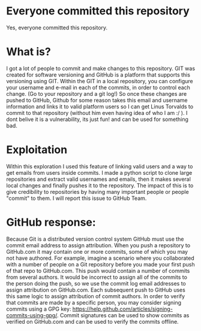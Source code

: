 # Everyone committed this repository
Yes, everyone committed this repository.
# What is?
I got a lot of people to commit and make changes to this repository.
GIT was created for software versioning and GitHub is a platform that supports this versioning using GIT.
Within the GIT in a local repository, you can configure your username and e-mail in each of the commits, in order to control each change. (Go to your repository and a git log!)
So once these changes are pushed to GitHub, Github for some reason takes this email and username information and links it to valid platform users so I can get Linus Torvalds to commit to that repository (without him even having idea of who I am :/ ).
I dont belive it is a vulnerability, its just fun! and can be used for something bad.
# Exploitation
Within this exploration I used this feature of linking valid users and a way to get emails from users inside commits.
I made a python script to clone large repositories and extract valid usernames and emails, then it makes several local changes and finally pushes it to the repository.
The impact of this is to give credibility to repositories by having many important people or people "commit" to them.
I will report this issue to GitHub Team.
# GitHub response:
Because Git is a distributed version control system GitHub must use the commit email address to assign attribution. When you push a repository to GitHub.com it may contain one or more commits, some of which you may not have authored. For example, imagine a scenario where you collaborated with a number of people on a Git repository before you made your first push of that repo to GitHub.com. This push would contain a number of commits from several authors. It would be incorrect to assign all of the commits to the person doing the push, so we use the commit log email addresses to assign attribution on GitHub.com. Each subsequent push to GitHub uses this same logic to assign attribution of commit authors.
In order to verify that commits are made by a specific person, you may consider signing commits using a GPG key: https://help.github.com/articles/signing-commits-using-gpg/. Commit signatures can be used to show commits as verified on GitHub.com and can be used to verify the commits offline.
